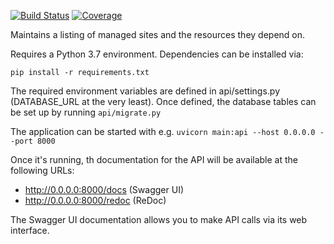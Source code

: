 [![Build Status](https://travis-ci.com/bluebirdio/improbable-sites.svg?branch=master)](https://travis-ci.com/bluebirdio/improbable-sites)
[![Coverage](https://img.shields.io/codecov/c/github/bluebirdio/improbable-sites)](https://codecov.io/gh/bluebirdio/improbable-sites)

Maintains a listing of managed sites and the resources they depend on.

Requires a Python 3.7 environment. Dependencies can be installed via:

`pip install -r requirements.txt`

The required environment variables are defined in api/settings.py (DATABASE_URL at the very least). Once defined, the
database tables can be set up by running `api/migrate.py`

The application can be started with e.g. `uvicorn main:api --host 0.0.0.0 --port 8000`

Once it's running, th documentation for the API will be available at the following URLs:

* http://0.0.0.0:8000/docs (Swagger UI)
* http://0.0.0.0:8000/redoc (ReDoc)

The Swagger UI documentation allows you to make API calls via its web interface.
